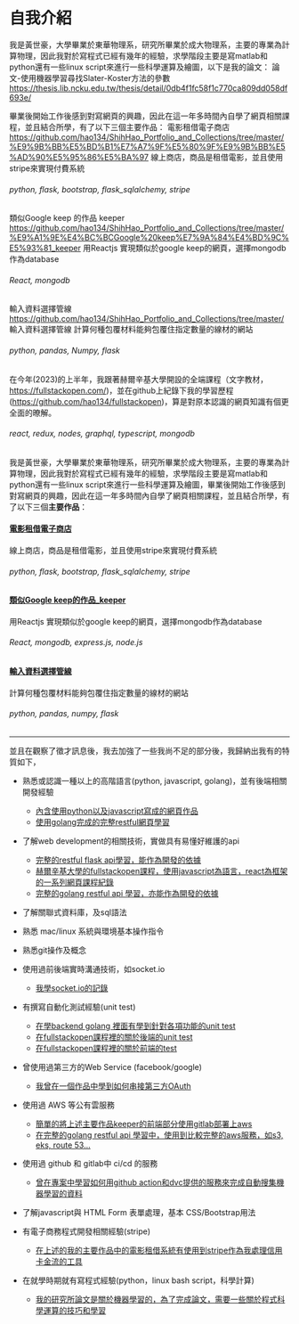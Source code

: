 # 自我介紹
我是黃世豪，大學畢業於東華物理系，研究所畢業於成大物理系，主要的專業為計算物理，因此我對於寫程式已經有幾年的經驗，求學階段主要是寫matlab和python還有一些linux script來進行一些科學運算及繪圖，以下是我的論文：
論文-使用機器學習尋找Slater-Koster方法的參數
https://thesis.lib.ncku.edu.tw/thesis/detail/0db4f1fc58f1c770ca809dd058df693e/

畢業後開始工作後感到對寫網頁的興趣，因此在這一年多時間內自學了網頁相關課程，並且結合所學，有了以下三個主要作品：
電影租借電子商店
https://github.com/hao134/ShihHao_Portfolio_and_Collections/tree/master/%E9%9B%BB%E5%BD%B1%E7%A7%9F%E5%80%9F%E9%9B%BB%E5%AD%90%E5%95%86%E5%BA%97
線上商店，商品是租借電影，並且使用stripe來實現付費系統
###### python, flask, bootstrap, flask_sqlalchemy, stripe

類似Google keep 的作品 keeper
https://github.com/hao134/ShihHao_Portfolio_and_Collections/tree/master/%E9%A1%9E%E4%BC%BCGoogle%20keep%E7%9A%84%E4%BD%9C%E5%93%81_keeper
用Reactjs 實現類似於google keep的網頁，選擇mongodb作為database
###### React, mongodb

輸入資料選擇管線
https://github.com/hao134/ShihHao_Portfolio_and_Collections/tree/master/ 輸入資料選擇管線
計算何種包覆材料能夠包覆住指定數量的線材的網站
###### python, pandas, Numpy, flask

在今年(2023)的上半年，我跟著赫爾辛基大學開設的全端課程（文字教材，https://fullstackopen.com/)，並在github上紀錄下我的學習歷程(https://github.com/hao134/fullstackopen)，算是對原本認識的網頁知識有個更全面的暸解。
###### react, redux, nodes, graphql, typescript, mongodb

我是黃世豪，大學畢業於東華物理系，研究所畢業於成大物理系，主要的專業為計算物理，因此我對於寫程式已經有幾年的經驗，求學階段主要是寫matlab和python還有一些linux script來進行一些科學運算及繪圖，畢業後開始工作後感到對寫網頁的興趣，因此在這一年多時間內自學了網頁相關課程，並且結合所學，有了以下三個**主要作品**：
#### [電影租借電子商店](https://github.com/hao134/shihhao/tree/main/ShihHao_Portfolio_and_Collections/電影租借電子商店)
線上商店，商品是租借電影，並且使用stripe來實現付費系統
###### python, flask, bootstrap, flask_sqlalchemy, stripe

#### [類似Google keep的作品_keeper](https://github.com/hao134/shihhao/tree/main/ShihHao_Portfolio_and_Collections/類似Google%20keep的作品_keeper)
用Reactjs 實現類似於google keep的網頁，選擇mongodb作為database
###### React, mongodb, express.js, node.js

#### [輸入資料選擇管線](https://github.com/hao134/shihhao/tree/main/ShihHao_Portfolio_and_Collections/輸入資料選擇管線)
計算何種包覆材料能夠包覆住指定數量的線材的網站
###### python, pandas, numpy, flask

---

並且在觀察了徵才訊息後，我去加強了一些我尚不足的部分後，我歸納出我有的特質如下，

* 熟悉或認識一種以上的高階語言(python, javascript, golang)，並有後端相關開發經驗
    * [內含使用python以及javascript寫成的網頁作品](https://github.com/hao134/shihhao/tree/main/ShihHao_Portfolio_and_Collections)
    * [使用golang完成的完整restful網頁學習](https://github.com/hao134/shihhao/tree/main/LearnGolang)

* 了解web development的相關技術，實做具有易懂好維護的api
    * [完整的restful flask api學習，能作為開發的依據](https://github.com/hao134/shihhao/tree/main/Restful_Api_with_Flask)
    * [赫爾辛基大學的fullstackopen課程，使用javascript為語言，react為框架的一系列網頁課程紀錄](https://github.com/hao134/fullstackopen)
    * [完整的golang restful api 學習，亦能作為開發的依據](https://github.com/hao134/shihhao/tree/main/LearnGolang)

* 了解關聯式資料庫，及sql語法

* 熟悉 mac/linux 系統與環境基本操作指令

* 熟悉git操作及概念

* 使用過前後端實時溝通技術，如socket.io
    * [我學socket.io的記錄](https://github.com/hao134/shihhao/tree/main/LearnSocketio)

* 有撰寫自動化測試經驗(unit test)
    * [在學backend golang 裡面有學到針對各項功能的unit test](https://github.com/hao134/shihhao/tree/main/LearnGolang/api)
    * [在fullstackopen課程裡的關於後端的unit test](https://github.com/hao134/fullstackopen/tree/main/part4_blogList/tests)
    * [在fullstackopen課程裡的關於前端的test](https://github.com/hao134/fullstackopen/tree/main/part5_bloglist_frontend/src/components)

* 曾使用過第三方的Web Service (facebook/google)
    * [我曾在一個作品中學到如何串接第三方OAuth]( https://github.com/hao134/web_development/tree/main/32_Secrets%20)
    

* 使用過 AWS 等公有雲服務
    * [簡單的將上述主要作品keeper的前端部分使用gitlab部署上aws](https://gitlab.com/hao134/KeeperWithReact)
    * [在完整的golang restful api 學習中，使用到比較完整的aws服務，如s3, eks, route 53...](https://github.com/hao134/shihhao/tree/main/LearnGolang/eks)


* 使用過 github 和 gitlab中 ci/cd 的服務
    * [曾在專案中學習如何用github action和dvc提供的服務來完成自動搜集機器學習的資料](https://github.com/hao134/shihhao/tree/main/machine_learning_cicd)

* 了解javascript與 HTML Form 表單處理，基本 CSS/Bootstrap用法

* 有電子商務程式開發相關經驗(stripe)
    * [在上述的我的主要作品中的電影租借系統有使用到stripe作為我處理信用卡金流的工具](https://github.com/hao134/ShihHao_Portfolio_and_Collections/tree/master/電影租借電子商店)

* 在就學時期就有寫程式經驗(python，linux bash script，科學計算)
    * [我的研究所論文是關於機器學習的，為了完成論文，需要一些關於程式科學運算的技巧和學習](https://thesis.lib.ncku.edu.tw/thesis/detail/0db4f1fc58f1c770ca809dd058df693e/)
